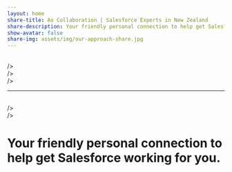 ```yaml
---
layout: home
share-title: Ao Collaboration | Salesforce Experts in New Zealand
share-description: Your friendly personal connection to help get Salesforce working for you.
show-avatar: false
share-img: assets/img/our-approach-share.jpg
---
```


<br>/>
<br>/>
<br>/>

***

<br>/>
<br>/>
# Your friendly personal connection to help get Salesforce working for you.
